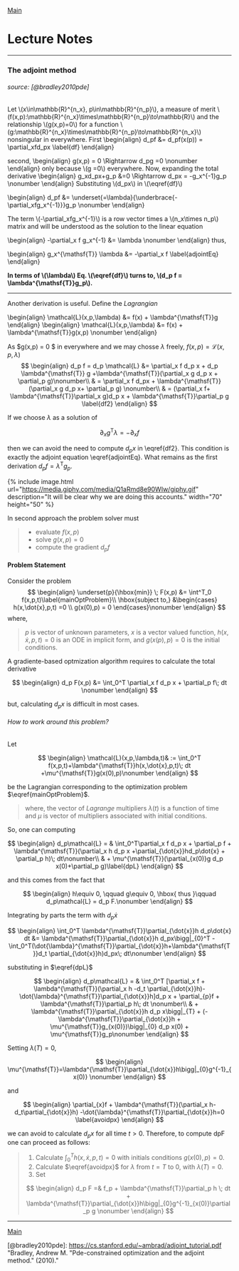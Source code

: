 [Main][principal]
# Lecture Notes
---

### The adjoint method 
###### source: [@bradley2010pde]
Let \\(x\in\mathbb{R}^{n_x}, p\in\mathbb{R}^{n_p}\\), a measure of merit \\(f(x,p):\mathbb{R}^{n_x}\times\mathbb{R}^{n_p}\to\mathbb{R}\\) and the relationship \\(g(x,p)=0\\) for a function \\(g:\mathbb{R}^{n_x}\times\mathbb{R}^{n_p}\to\mathbb{R}^{n_x}\\) nonsingular in everywhere.
First
\begin{align}
d_pf &= d_pf(x(p)) = \partial_xfd_px \label{df}
\end{align}

second, 
\begin{align}
g(x,p) = 0 \Rightarrow d_pg =0 \nonumber
\end{align}
only because \\(g =0\\) everywhere. Now, expanding the total derivative
\begin{align}
g_xd_px+g_p &=0 \Rightarrow d_px = -g_x^{-1}g_p \nonumber 
\end{align}
Substituting \\(d_px\\) in \\(\eqref{df}\\) 

\begin{align}
d_pf &= \underset{=\lambda}{\underbrace{-\partial_xfg_x^{-1}}}g_p \nonumber
\end{align}

The term \\(-\partial_xfg_x^{-1}\\) is a row vector times a \\(n_x\times n_p\\) matrix and will be understood as the solution to the linear equation 

\begin{align}
-\partial_x f g_x^{-1} &= \lambda \nonumber
\end{align}
thus, 

\begin{align}
g_x^{\mathsf{T}} \lambda &= -\partial_x f \label{adjointEq} 
\end{align}

**In terms of \\(\lambda\\) Eq. \\(\eqref{df}\\) turns to, \\(d_p f = \lambda^{\mathsf{T}}g_p\\).**

---

Another derivation is useful. Define the *Lagrangian*

\begin{align}
\mathcal{L}(x,p,\lambda) &= f(x) + \lambda^{\mathsf{T}}g
\end{align}
 \begin{align}
\mathcal{L}(x,p,\lambda) &= f(x) + \lambda^{\mathsf{T}}g(x,p) \nonumber
\end{align}
 
 As $g(x,p) = 0 $ in everywhere and we may chosse $\lambda$ freely, $f(x,p) = \mathcal{L}(x,p,\lambda)$ 
 $$
 \begin{align}
 d_p f = d_p \mathcal{L} &= \partial_x f d_p x + d_p \lambda^{\mathsf{T}} g +\lambda^{\mathsf{T}}(\partial_x g d_p x + \partial_p g)\nonumber\\
 & = \partial_x f d_px + \lambda^{\mathsf{T}}(\partial_x g d_p x+ \partial_p g) \nonumber\\
 & = (\partial_x f+ \lambda^{\mathsf{T}}\partial_x g)d_p x + \lambda^{\mathsf{T}}\partial_p g \label{df2}
 \end{align}
 $$
 
If we choose $\lambda$ as a solution of

$$ \partial_x g^{\mathsf{T}} \lambda = -\partial_x f$$

then we can avoid the need to compute $d_p x$ in \eqref{df2}. This condition is exactly the adjoint equation \eqref{adjointEq}. What remains as the first derivation $d_p f = \lambda^{\mathsf{T}} g_p$. 

{% include image.html url="https://media.giphy.com/media/Q1aRmd8e90WIw/giphy.gif" description="It will be clear why we are doing this accounts." width="70" height="50" %}

In second approach the problem solver must
> * evaluate $f(x,p)$
> * solve $g(x,p)=0$
> * compute the gradient $d_p f$  

#### Problem Statement 
Consider the problem
 $$
 \begin{align}
 \underset{p}{\hbox{min}} \; F(x,p) &= \int^T_0 f(x,p,t)\label{mainOptProblem}\\
 \hbox{subject to,} &\begin{cases} h(x,\dot{x},p,t) =0 \\
 g(x(0),p) = 0
 \end{cases}\nonumber
 \end{align} 
 $$
 where, 
 > $p$ is vector of unknown parameters,
 > $x$ is a vector valued function,
 > $h(x,\dot{x}, p, t)=0$ is an ODE in implicit form,
 > and $g(x(p),p) = 0$ is the initial conditions.

A gradiente-based optmization algorithm requires to calculate the total derivative

$$
\begin{align}
d_p F(x,p) &= \int_0^T \partial_x f d_p x + \partial_p f\; dt \nonumber
\end{align} 
$$

but, calculating $d_p x$ is difficult in most cases. 

###### How to work around this problem?
Let

$$
\begin{align}
\mathcal{L}(x,p,\lambda,t)& := \int_0^T f(x,p,t)+\lambda^{\mathsf{T}}h(x,\dot{x},p,t)\; dt +\mu^{\mathsf{T}}g(x(0),p)\nonumber
\end{align}
$$

be the Lagrangian corresponding to the optimization problem $\eqref{mainOptProblem}$.  

> where, the vector of *Lagrange* multipliers $\lambda(t)$ is a function of time and $\mu$ is vector of multipliers associated with initial conditions. 

So, one can computing

$$
\begin{align}
d_p\mathcal{L} = & \int_0^T\partial_x f d_p x + \partial_p f + \lambda^{\mathsf{T}}(\partial_x h d_p x +\partial_{\dot{x}}hd_p\dot{x} + \partial_p h)\; dt\nonumber\\
& + \mu^{\mathsf{T}}(\partial_{x(0)}g d_p x(0)+\partial_p g)\label{dpL}
\end{align}
$$

and this comes from the fact that

$$
\begin{align}
h\equiv 0, \qquad g\equiv 0, \hbox{ thus }\qquad d_p\mathcal{L} = d_p F.\nonumber
\end{align}
$$

Integrating by parts the term with $d_p\dot{x}$

$$
\begin{align}
\int_0^T \lambda^{\mathsf{T}}\partial_{\dot{x}}h d_p\dot{x} dt &= \lambda^{\mathsf{T}}\partial_{\dot{x}}h d_px\bigg|_{0}^T -\int_0^T(\dot{\lambda}^{\mathsf{T}}\partial_{\dot{x}}h+\lambda^{\mathsf{T}}d_t \partial_{\dot{x}}h)d_px\; dt\nonumber
\end{align}
$$

substituting in $\eqref{dpL}$ 

$$
\begin{align}
d_p\mathcal{L} = & \int_0^T [\partial_x f + \lambda^{\mathsf{T}}(\partial_x h -d_t \partial_{\dot{x}}h)-\dot{\lambda}^{\mathsf{T}}\partial_{\dot{x}}h]d_p x + \partial_{p}f + \lambda^{\mathsf{T}}\partial_p h\; dt \nonumber\\
& + \lambda^{\mathsf{T}}\partial_{\dot{x}}h d_p x\bigg|_{T} + (-\lambda^{\mathsf{T}}\partial_{\dot{x}}h + \mu^{\mathsf{T}}g_{x(0)})\bigg|_{0} d_p x(0) + \mu^{\mathsf{T}}g_p\nonumber
\end{align}
$$

Setting $\lambda(T)=0$, 

$$
\begin{align}
\mu^{\mathsf{T}}=\lambda^{\mathsf{T}}\partial_{\dot{x}}h\bigg|_{0}g^{-1}_{x(0)} \nonumber
\end{align}
$$

and 

$$
\begin{align}
\partial_{x}f + \lambda^{\mathsf{T}}(\partial_x h-d_t\partial_{\dot{x}}h) -\dot{\lambda}^{\mathsf{T}}\partial_{\dot{x}}h=0 \label{avoidpx}
\end{align}
$$

we can avoid to calculate $d_px$ for all time $t>0$.  Therefore, to compute dpF one can proceed as follows:

> 1. Calculate $\int_0^T h(x,\dot{x},p,t)=0$ with initials conditions $g(x(0),p)=0$.
> 2. Calculate $\eqref{avoidpx}$ for $\lambda$ from $t=T$ to $0$, with $\lambda(T)=0$.
> 3. Set
> 
> $$
> \begin{align}
> d_p F =& f_p + \lambda^{\mathsf{T}}\partial_p h \; dt + \lambda^{\mathsf{T}}\partial_{\dot{x}}h\bigg|_{0}g^{-1}_{x(0)}\partial_p g \nonumber
> \end{align}
> $$


---
[Main][principal]

[principal]: https://yuri-albuquerque.github.io/yuri_blog
[@bradley2010pde]: https://cs.stanford.edu/~ambrad/adjoint_tutorial.pdf "Bradley, Andrew M. "Pde-constrained optimization and the adjoint method." (2010)."
